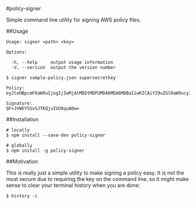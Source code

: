 #policy-signer

Simple command line utility for signing AWS policy files.

##Usage

```
Usage: signer <path> <key>

Options:

  -h, --help     output usage information
  -V, --version  output the version number
```

```
$ signer sample-policy.json supersecretkey

Policy:
eyJleHBpcmF0aW9uIjogIjIwMjAtMDEtMDFUMDA6MDA6MDBaIiwKICAiY29uZGl0aW9ucyI6IFsKICAgIHsiYnVja2V0IjogInNhbXBsZS1idWNrZXQifSwKICAgIFsic3RhcnRzLXdpdGgiLCAiJGtleSIsICIiXSwKICAgIHsiYWNsIjogInByaXZhdGUifSwKICAgIFsic3RhcnRzLXdpdGgiLCAiJENvbnRlbnQtVHlwZSIsICIiXSwKICAgIFsiY29udGVudC1sZW5ndGgtcmFuZ2UiLCAwLCAyMDAwMDAwMF0sCiAgICBbInN0YXJ0cy13aXRoIiwgIiRmaWxlbmFtZSIsICIiXQogIF0KfQo=

Signature:
QF+JVWEY5SvSJTKQjvIUU9quADw=

```

##Installation

```
# locally
$ npm install --save-dev policy-signer

# globally
$ npm install -g policy-signer
```

##Motivation

This is really just a simple utility to make signing a policy easy. It is not the most secure
due to requiring the key on the command line, so it might make sense to clear your terminal history
when you are done:

```
$ history -c
```
